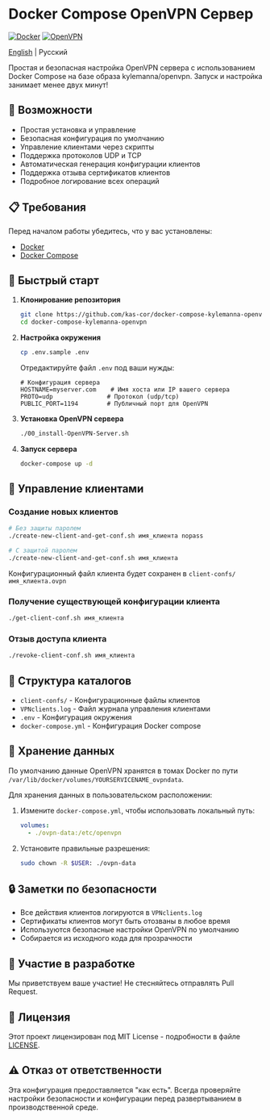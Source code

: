 # Docker Compose OpenVPN Сервер

[![Docker](https://img.shields.io/badge/docker-%230db7ed.svg?style=for-the-badge&logo=docker&logoColor=white)](https://www.docker.com/)
[![OpenVPN](https://img.shields.io/badge/OpenVPN-EA7E20?style=for-the-badge&logo=openvpn&logoColor=white)](https://openvpn.net/)

[English](README.md) | Русский

Простая и безопасная настройка OpenVPN сервера с использованием Docker Compose на базе образа kylemanna/openvpn.
Запуск и настройка занимает менее двух минут!

## 🌟 Возможности

- Простая установка и управление
- Безопасная конфигурация по умолчанию
- Управление клиентами через скрипты
- Поддержка протоколов UDP и TCP
- Автоматическая генерация конфигурации клиентов
- Поддержка отзыва сертификатов клиентов
- Подробное логирование всех операций

## 📋 Требования

Перед началом работы убедитесь, что у вас установлены:
- [Docker](https://docs.docker.com/engine/installation/)
- [Docker Compose](https://docs.docker.com/compose/install/)

## 🚀 Быстрый старт

1. **Клонирование репозитория**
   ```bash
   git clone https://github.com/kas-cor/docker-compose-kylemanna-openvpn.git
   cd docker-compose-kylemanna-openvpn
   ```

2. **Настройка окружения**
   ```bash
   cp .env.sample .env
   ```
   Отредактируйте файл `.env` под ваши нужды:
   ```env
   # Конфигурация сервера
   HOSTNAME=myserver.com    # Имя хоста или IP вашего сервера
   PROTO=udp               # Протокол (udp/tcp)
   PUBLIC_PORT=1194        # Публичный порт для OpenVPN
   ```

3. **Установка OpenVPN сервера**
   ```bash
   ./00_install-OpenVPN-Server.sh
   ```

4. **Запуск сервера**
   ```bash
   docker-compose up -d
   ```

## 👥 Управление клиентами

### Создание новых клиентов

```bash
# Без защиты паролем
./create-new-client-and-get-conf.sh имя_клиента nopass

# С защитой паролем
./create-new-client-and-get-conf.sh имя_клиента
```

Конфигурационный файл клиента будет сохранен в `client-confs/имя_клиента.ovpn`

### Получение существующей конфигурации клиента

```bash
./get-client-conf.sh имя_клиента
```

### Отзыв доступа клиента

```bash
./revoke-client-conf.sh имя_клиента
```

## 📁 Структура каталогов

- `client-confs/` - Конфигурационные файлы клиентов
- `VPNclients.log` - Файл журнала управления клиентами
- `.env` - Конфигурация окружения
- `docker-compose.yml` - Конфигурация Docker compose

## 💾 Хранение данных

По умолчанию данные OpenVPN хранятся в томах Docker по пути `/var/lib/docker/volumes/YOURSERVICENAME_ovpndata`.

Для хранения данных в пользовательском расположении:
1. Измените `docker-compose.yml`, чтобы использовать локальный путь:
   ```yaml
   volumes:
     - ./ovpn-data:/etc/openvpn
   ```
2. Установите правильные разрешения:
   ```bash
   sudo chown -R $USER: ./ovpn-data
   ```

## 🔒 Заметки по безопасности

- Все действия клиентов логируются в `VPNclients.log`
- Сертификаты клиентов могут быть отозваны в любое время
- Используются безопасные настройки OpenVPN по умолчанию
- Собирается из исходного кода для прозрачности

## 🤝 Участие в разработке

Мы приветствуем ваше участие! Не стесняйтесь отправлять Pull Request.

## 📝 Лицензия

Этот проект лицензирован под MIT License - подробности в файле [LICENSE](LICENSE).

## ⚠️ Отказ от ответственности

Эта конфигурация предоставляется "как есть". Всегда проверяйте настройки безопасности и конфигурации перед развертыванием в производственной среде.

